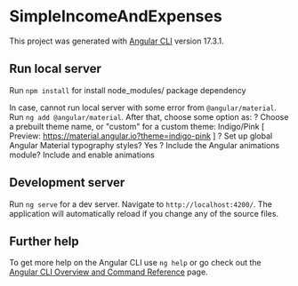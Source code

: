 # SimpleIncomeAndExpenses

This project was generated with [Angular CLI](https://github.com/angular/angular-cli) version 17.3.1.

## Run local server
Run `npm install` for install node_modules/ package dependency

In case, cannot run local server with some error from `@angular/material`. 
Run `ng add @angular/material`.
After that, choose some option as:
? Choose a prebuilt theme name, or "custom" for a custom theme: Indigo/Pink        [ Preview: https://material.angular.io?theme=indigo-pink ]
? Set up global Angular Material typography styles? Yes
? Include the Angular animations module? Include and enable animations


## Development server

Run `ng serve` for a dev server. Navigate to `http://localhost:4200/`. The application will automatically reload if you change any of the source files.

## Further help

To get more help on the Angular CLI use `ng help` or go check out the [Angular CLI Overview and Command Reference](https://angular.io/cli) page.
